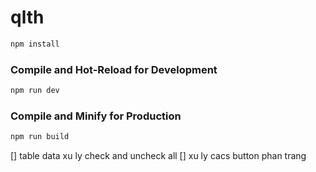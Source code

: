 # qlth

```sh
npm install
```

### Compile and Hot-Reload for Development

```sh
npm run dev
```

### Compile and Minify for Production

```sh
npm run build
```

[] table data xu ly check and uncheck all
[] xu ly cacs button phan trang
